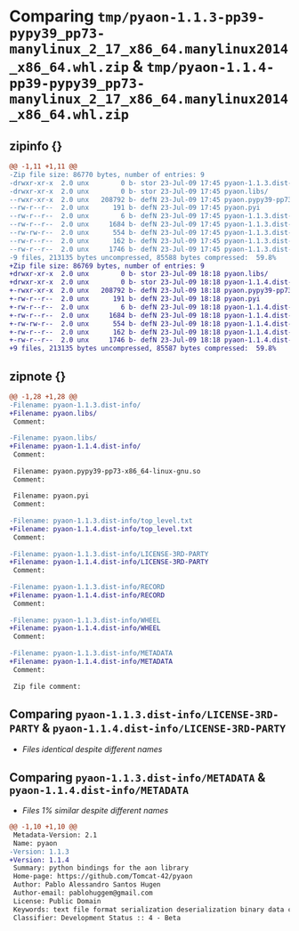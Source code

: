 # Comparing `tmp/pyaon-1.1.3-pp39-pypy39_pp73-manylinux_2_17_x86_64.manylinux2014_x86_64.whl.zip` & `tmp/pyaon-1.1.4-pp39-pypy39_pp73-manylinux_2_17_x86_64.manylinux2014_x86_64.whl.zip`

## zipinfo {}

```diff
@@ -1,11 +1,11 @@
-Zip file size: 86770 bytes, number of entries: 9
-drwxr-xr-x  2.0 unx        0 b- stor 23-Jul-09 17:45 pyaon-1.1.3.dist-info/
-drwxr-xr-x  2.0 unx        0 b- stor 23-Jul-09 17:45 pyaon.libs/
--rwxr-xr-x  2.0 unx   208792 b- defN 23-Jul-09 17:45 pyaon.pypy39-pp73-x86_64-linux-gnu.so
--rw-r--r--  2.0 unx      191 b- defN 23-Jul-09 17:45 pyaon.pyi
--rw-r--r--  2.0 unx        6 b- defN 23-Jul-09 17:45 pyaon-1.1.3.dist-info/top_level.txt
--rw-r--r--  2.0 unx     1684 b- defN 23-Jul-09 17:45 pyaon-1.1.3.dist-info/LICENSE-3RD-PARTY
--rw-rw-r--  2.0 unx      554 b- defN 23-Jul-09 17:45 pyaon-1.1.3.dist-info/RECORD
--rw-r--r--  2.0 unx      162 b- defN 23-Jul-09 17:45 pyaon-1.1.3.dist-info/WHEEL
--rw-r--r--  2.0 unx     1746 b- defN 23-Jul-09 17:45 pyaon-1.1.3.dist-info/METADATA
-9 files, 213135 bytes uncompressed, 85588 bytes compressed:  59.8%
+Zip file size: 86769 bytes, number of entries: 9
+drwxr-xr-x  2.0 unx        0 b- stor 23-Jul-09 18:18 pyaon.libs/
+drwxr-xr-x  2.0 unx        0 b- stor 23-Jul-09 18:18 pyaon-1.1.4.dist-info/
+-rwxr-xr-x  2.0 unx   208792 b- defN 23-Jul-09 18:18 pyaon.pypy39-pp73-x86_64-linux-gnu.so
+-rw-r--r--  2.0 unx      191 b- defN 23-Jul-09 18:18 pyaon.pyi
+-rw-r--r--  2.0 unx        6 b- defN 23-Jul-09 18:18 pyaon-1.1.4.dist-info/top_level.txt
+-rw-r--r--  2.0 unx     1684 b- defN 23-Jul-09 18:18 pyaon-1.1.4.dist-info/LICENSE-3RD-PARTY
+-rw-rw-r--  2.0 unx      554 b- defN 23-Jul-09 18:18 pyaon-1.1.4.dist-info/RECORD
+-rw-r--r--  2.0 unx      162 b- defN 23-Jul-09 18:18 pyaon-1.1.4.dist-info/WHEEL
+-rw-r--r--  2.0 unx     1746 b- defN 23-Jul-09 18:18 pyaon-1.1.4.dist-info/METADATA
+9 files, 213135 bytes uncompressed, 85587 bytes compressed:  59.8%
```

## zipnote {}

```diff
@@ -1,28 +1,28 @@
-Filename: pyaon-1.1.3.dist-info/
+Filename: pyaon.libs/
 Comment: 
 
-Filename: pyaon.libs/
+Filename: pyaon-1.1.4.dist-info/
 Comment: 
 
 Filename: pyaon.pypy39-pp73-x86_64-linux-gnu.so
 Comment: 
 
 Filename: pyaon.pyi
 Comment: 
 
-Filename: pyaon-1.1.3.dist-info/top_level.txt
+Filename: pyaon-1.1.4.dist-info/top_level.txt
 Comment: 
 
-Filename: pyaon-1.1.3.dist-info/LICENSE-3RD-PARTY
+Filename: pyaon-1.1.4.dist-info/LICENSE-3RD-PARTY
 Comment: 
 
-Filename: pyaon-1.1.3.dist-info/RECORD
+Filename: pyaon-1.1.4.dist-info/RECORD
 Comment: 
 
-Filename: pyaon-1.1.3.dist-info/WHEEL
+Filename: pyaon-1.1.4.dist-info/WHEEL
 Comment: 
 
-Filename: pyaon-1.1.3.dist-info/METADATA
+Filename: pyaon-1.1.4.dist-info/METADATA
 Comment: 
 
 Zip file comment:
```

## Comparing `pyaon-1.1.3.dist-info/LICENSE-3RD-PARTY` & `pyaon-1.1.4.dist-info/LICENSE-3RD-PARTY`

 * *Files identical despite different names*

## Comparing `pyaon-1.1.3.dist-info/METADATA` & `pyaon-1.1.4.dist-info/METADATA`

 * *Files 1% similar despite different names*

```diff
@@ -1,10 +1,10 @@
 Metadata-Version: 2.1
 Name: pyaon
-Version: 1.1.3
+Version: 1.1.4
 Summary: python bindings for the aon library
 Home-page: https://github.com/Tomcat-42/pyaon
 Author: Pablo Alessandro Santos Hugen
 Author-email: pablohuggem@gmail.com
 License: Public Domain
 Keywords: text file format serialization deserialization binary data compression
 Classifier: Development Status :: 4 - Beta
```

